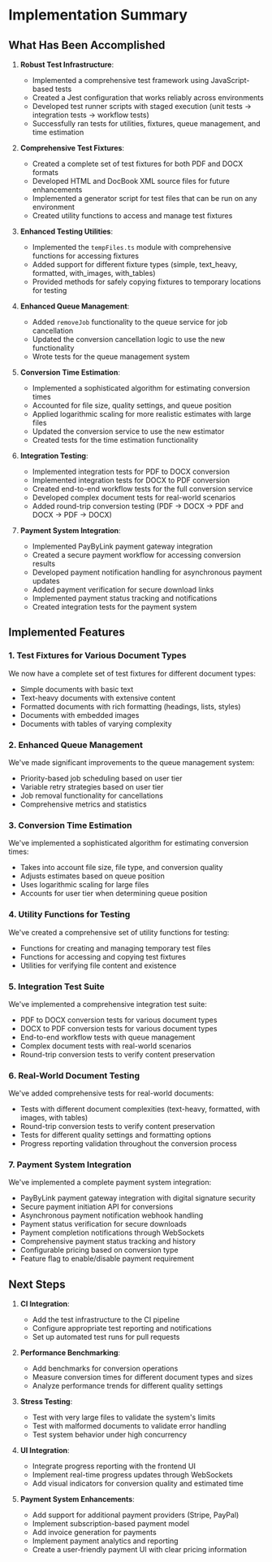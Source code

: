 # Implementation Summary

## What Has Been Accomplished

1. **Robust Test Infrastructure**:
   - Implemented a comprehensive test framework using JavaScript-based tests
   - Created a Jest configuration that works reliably across environments
   - Developed test runner scripts with staged execution (unit tests → integration tests → workflow tests)
   - Successfully ran tests for utilities, fixtures, queue management, and time estimation

2. **Comprehensive Test Fixtures**:
   - Created a complete set of test fixtures for both PDF and DOCX formats
   - Developed HTML and DocBook XML source files for future enhancements
   - Implemented a generator script for test files that can be run on any environment
   - Created utility functions to access and manage test fixtures

3. **Enhanced Testing Utilities**:
   - Implemented the `tempFiles.ts` module with comprehensive functions for accessing fixtures
   - Added support for different fixture types (simple, text_heavy, formatted, with_images, with_tables)
   - Provided methods for safely copying fixtures to temporary locations for testing

4. **Enhanced Queue Management**:
   - Added `removeJob` functionality to the queue service for job cancellation
   - Updated the conversion cancellation logic to use the new functionality
   - Wrote tests for the queue management system

5. **Conversion Time Estimation**:
   - Implemented a sophisticated algorithm for estimating conversion times
   - Accounted for file size, quality settings, and queue position
   - Applied logarithmic scaling for more realistic estimates with large files
   - Updated the conversion service to use the new estimator
   - Created tests for the time estimation functionality

6. **Integration Testing**:
   - Implemented integration tests for PDF to DOCX conversion
   - Implemented integration tests for DOCX to PDF conversion
   - Created end-to-end workflow tests for the full conversion service
   - Developed complex document tests for real-world scenarios
   - Added round-trip conversion testing (PDF → DOCX → PDF and DOCX → PDF → DOCX)

7. **Payment System Integration**:
   - Implemented PayByLink payment gateway integration
   - Created a secure payment workflow for accessing conversion results
   - Developed payment notification handling for asynchronous payment updates
   - Added payment verification for secure download links
   - Implemented payment status tracking and notifications
   - Created integration tests for the payment system

## Implemented Features

### 1. Test Fixtures for Various Document Types
We now have a complete set of test fixtures for different document types:
- Simple documents with basic text
- Text-heavy documents with extensive content
- Formatted documents with rich formatting (headings, lists, styles)
- Documents with embedded images
- Documents with tables of varying complexity

### 2. Enhanced Queue Management
We've made significant improvements to the queue management system:
- Priority-based job scheduling based on user tier
- Variable retry strategies based on user tier
- Job removal functionality for cancellations
- Comprehensive metrics and statistics

### 3. Conversion Time Estimation
We've implemented a sophisticated algorithm for estimating conversion times:
- Takes into account file size, file type, and conversion quality
- Adjusts estimates based on queue position
- Uses logarithmic scaling for large files
- Accounts for user tier when determining queue position

### 4. Utility Functions for Testing
We've created a comprehensive set of utility functions for testing:
- Functions for creating and managing temporary test files
- Functions for accessing and copying test fixtures
- Utilities for verifying file content and existence

### 5. Integration Test Suite
We've implemented a comprehensive integration test suite:
- PDF to DOCX conversion tests for various document types
- DOCX to PDF conversion tests for various document types
- End-to-end workflow tests with queue management
- Complex document tests with real-world scenarios
- Round-trip conversion tests to verify content preservation

### 6. Real-World Document Testing
We've added comprehensive tests for real-world documents:
- Tests with different document complexities (text-heavy, formatted, with images, with tables)
- Round-trip conversion tests to verify content preservation
- Tests for different quality settings and formatting options
- Progress reporting validation throughout the conversion process

### 7. Payment System Integration
We've implemented a complete payment system integration:
- PayByLink payment gateway integration with digital signature security
- Secure payment initiation API for conversions
- Asynchronous payment notification webhook handling
- Payment status verification for secure downloads
- Payment completion notifications through WebSockets
- Comprehensive payment status tracking and history
- Configurable pricing based on conversion type
- Feature flag to enable/disable payment requirement

## Next Steps

1. **CI Integration**:
   - Add the test infrastructure to the CI pipeline
   - Configure appropriate test reporting and notifications
   - Set up automated test runs for pull requests

2. **Performance Benchmarking**:
   - Add benchmarks for conversion operations
   - Measure conversion times for different document types and sizes
   - Analyze performance trends for different quality settings

3. **Stress Testing**:
   - Test with very large files to validate the system's limits
   - Test with malformed documents to validate error handling
   - Test system behavior under high concurrency

4. **UI Integration**:
   - Integrate progress reporting with the frontend UI
   - Implement real-time progress updates through WebSockets
   - Add visual indicators for conversion quality and estimated time

5. **Payment System Enhancements**:
   - Add support for additional payment providers (Stripe, PayPal)
   - Implement subscription-based payment model
   - Add invoice generation for payments
   - Implement payment analytics and reporting
   - Create a user-friendly payment UI with clear pricing information